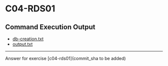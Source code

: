 # C04-RDS01

## Command Execution Output
- [db-creation.txt](db-creation.txt)
- [output.txt](output.txt)

<!-- Don't change anything below this point-->
<!-- Before commiting, remove both commented lines--> 
***
Answer for exercise [c04-rds01](commit_sha to be added)